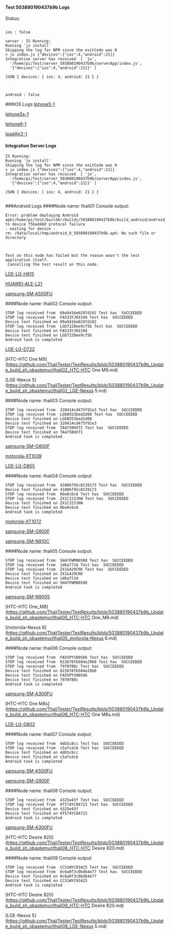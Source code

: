 #### Test 503880190437b9b Logs

Status: 
```

ios : false

server : IS Running:
Running 'jx install'
Skipping the log for NPM since the exitCode was 0
> jx index.js {"devices":{"ios":4,"android":21}}
Integration server has received  [ 'jx',
  '/home/pi/Test/server_503880190437b9b/serverApp/index.js',
  '{"devices":{"ios":4,"android":21}}' ]

JSON { devices: { ios: 4, android: 21 } }



android : false
```


###iOS Logs
[Iphone5-1](https://github.com/ThaliTester/TestResults/blob/503880190437b9b_Update_build_sh_obastemur/iOS_Iphone5-1.md)

[Iphone5s-1](https://github.com/ThaliTester/TestResults/blob/503880190437b9b_Update_build_sh_obastemur/iOS_Iphone5s-1.md)

[Iphone6-1](https://github.com/ThaliTester/TestResults/blob/503880190437b9b_Update_build_sh_obastemur/iOS_Iphone6-1.md)

[IpadAir2-1](https://github.com/ThaliTester/TestResults/blob/503880190437b9b_Update_build_sh_obastemur/iOS_IpadAir2-1.md)


#### Integration Server Logs
```
IS Running:
Running 'jx install'
Skipping the log for NPM since the exitCode was 0
> jx index.js {"devices":{"ios":4,"android":21}}
Integration server has received  [ 'jx',
  '/home/pi/Test/server_503880190437b9b/serverApp/index.js',
  '{"devices":{"ios":4,"android":21}}' ]

JSON { devices: { ios: 4, android: 21 } }


```

###Android Logs
####Node name: thali01
Console output:
```
Error: problem deploying Android apk(/home/pi/test/builder/builds/503880190437b9b/build_android/android_0_503880190437b9b.apk) to device f56ad48d protocol failure
- waiting for device -
rm: /data/local/tmp/android_0_503880190437b9b.apk: No such file or directory



Test on this node has failed but the reason wasn't the test application itself.
 Cancelling the test result on this node.

```
[LGE-LG-H815](https://github.com/ThaliTester/TestResults/blob/503880190437b9b_Update_build_sh_obastemur/thali01_LGE-LG-H815.md)

[HUAWEI-ALE-L21](https://github.com/ThaliTester/TestResults/blob/503880190437b9b_Update_build_sh_obastemur/thali01_HUAWEI-ALE-L21.md)

[samsung-SM-A500FU](https://github.com/ThaliTester/TestResults/blob/503880190437b9b_Update_build_sh_obastemur/thali01_samsung-SM-A500FU.md)

####Node name: thali02
Console output:
```
STOP log received from  09a9416e0297d102 Test has  SUCCEEDED
STOP log received from  FA533YJ03104 Test has  SUCCEEDED
Device test finished on 09a9416e0297d102 
STOP log received from  LGD7228ee9cf5b Test has  SUCCEEDED
Device test finished on FA533YJ03104 
Device test finished on LGD7228ee9cf5b 
Android task is completed 
```
[LGE-LG-D722](https://github.com/ThaliTester/TestResults/blob/503880190437b9b_Update_build_sh_obastemur/thali02_LGE-LG-D722.md)

[HTC-HTC One M9](https://github.com/ThaliTester/TestResults/blob/503880190437b9b_Update_build_sh_obastemur/thali02_HTC-HTC One M9.md)

[LGE-Nexus 5](https://github.com/ThaliTester/TestResults/blob/503880190437b9b_Update_build_sh_obastemur/thali02_LGE-Nexus 5.md)

####Node name: thali03
Console output:
```
STOP log received from  320414cd475f91e3 Test has  SUCCEEDED
STOP log received from  LGD8553bed2d08 Test has  SUCCEEDED
Device test finished on LGD8553bed2d08 
Device test finished on 320414cd475f91e3 
STOP log received from  TA4750HV7I Test has  SUCCEEDED
Device test finished on TA4750HV7I 
Android task is completed 
```
[samsung-SM-G800F](https://github.com/ThaliTester/TestResults/blob/503880190437b9b_Update_build_sh_obastemur/thali03_samsung-SM-G800F.md)

[motorola-XT1039](https://github.com/ThaliTester/TestResults/blob/503880190437b9b_Update_build_sh_obastemur/thali03_motorola-XT1039.md)

[LGE-LG-D855](https://github.com/ThaliTester/TestResults/blob/503880190437b9b_Update_build_sh_obastemur/thali03_LGE-LG-D855.md)

####Node name: thali04
Console output:
```
STOP log received from  41006f95c8139173 Test has  SUCCEEDED
Device test finished on 41006f95c8139173 
STOP log received from  0be0c6c6 Test has  SUCCEEDED
STOP log received from  ZX1C223JKW Test has  SUCCEEDED
Device test finished on ZX1C223JKW 
Device test finished on 0be0c6c6 
Android task is completed 
```
[motorola-XT1072](https://github.com/ThaliTester/TestResults/blob/503880190437b9b_Update_build_sh_obastemur/thali04_motorola-XT1072.md)

[samsung-SM-G900F](https://github.com/ThaliTester/TestResults/blob/503880190437b9b_Update_build_sh_obastemur/thali04_samsung-SM-G900F.md)

[samsung-SM-N910C](https://github.com/ThaliTester/TestResults/blob/503880190437b9b_Update_build_sh_obastemur/thali04_samsung-SM-N910C.md)

####Node name: thali05
Console output:
```
STOP log received from  SH47FWM00508 Test has  SUCCEEDED
STOP log received from  1d6a772d Test has  SUCCEEDED
STOP log received from  ZX1G429CRK Test has  SUCCEEDED
Device test finished on ZX1G429CRK 
Device test finished on 1d6a772d 
Device test finished on SH47FWM00508 
Android task is completed 
```
[samsung-SM-N9005](https://github.com/ThaliTester/TestResults/blob/503880190437b9b_Update_build_sh_obastemur/thali05_samsung-SM-N9005.md)

[HTC-HTC One_M8](https://github.com/ThaliTester/TestResults/blob/503880190437b9b_Update_build_sh_obastemur/thali05_HTC-HTC One_M8.md)

[motorola-Nexus 6](https://github.com/ThaliTester/TestResults/blob/503880190437b9b_Update_build_sh_obastemur/thali05_motorola-Nexus 6.md)

####Node name: thali06
Console output:
```
STOP log received from  FA55PYS00566 Test has  SUCCEEDED
STOP log received from  022678fb504e29b0 Test has  SUCCEEDED
STOP log received from  7970f88c Test has  SUCCEEDED
Device test finished on 022678fb504e29b0 
Device test finished on FA55PYS00566 
Device test finished on 7970f88c 
Android task is completed 
```
[samsung-SM-A300FU](https://github.com/ThaliTester/TestResults/blob/503880190437b9b_Update_build_sh_obastemur/thali06_samsung-SM-A300FU.md)

[HTC-HTC One M8s](https://github.com/ThaliTester/TestResults/blob/503880190437b9b_Update_build_sh_obastemur/thali06_HTC-HTC One M8s.md)

[LGE-LG-D802](https://github.com/ThaliTester/TestResults/blob/503880190437b9b_Update_build_sh_obastemur/thali06_LGE-LG-D802.md)

####Node name: thali07
Console output:
```
STOP log received from  4db5c8cc Test has  SUCCEEDED
STOP log received from  c5afcdcb Test has  SUCCEEDED
Device test finished on 4db5c8cc 
Device test finished on c5afcdcb 
Android task is completed 
```
[samsung-SM-A500FU](https://github.com/ThaliTester/TestResults/blob/503880190437b9b_Update_build_sh_obastemur/thali07_samsung-SM-A500FU.md)

[samsung-SM-G900F](https://github.com/ThaliTester/TestResults/blob/503880190437b9b_Update_build_sh_obastemur/thali07_samsung-SM-G900F.md)

####Node name: thali08
Console output:
```
STOP log received from  4325e43f Test has  SUCCEEDED
STOP log received from  HT574YC04723 Test has  SUCCEEDED
Device test finished on 4325e43f 
Device test finished on HT574YC04723 
Android task is completed 
```
[samsung-SM-A300FU](https://github.com/ThaliTester/TestResults/blob/503880190437b9b_Update_build_sh_obastemur/thali08_samsung-SM-A300FU.md)

[HTC-HTC Desire 820](https://github.com/ThaliTester/TestResults/blob/503880190437b9b_Update_build_sh_obastemur/thali08_HTC-HTC Desire 820.md)

####Node name: thali09
Console output:
```
STOP log received from  CC51WYC03425 Test has  SUCCEEDED
STOP log received from  0c6a0f3c0bdb4e77 Test has  SUCCEEDED
Device test finished on 0c6a0f3c0bdb4e77 
Device test finished on CC51WYC03425 
Android task is completed 
```
[HTC-HTC Desire 820](https://github.com/ThaliTester/TestResults/blob/503880190437b9b_Update_build_sh_obastemur/thali09_HTC-HTC Desire 820.md)

[LGE-Nexus 5](https://github.com/ThaliTester/TestResults/blob/503880190437b9b_Update_build_sh_obastemur/thali09_LGE-Nexus 5.md)


